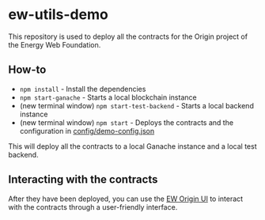 # ew-utils-demo

This repository is used to deploy all the contracts for the Origin project of the Energy Web Foundation.

## How-to
- `npm install` - Install the dependencies
- `npm start-ganache` - Starts a local blockchain instance
- (new terminal window) `npm start-test-backend` - Starts a local backend instance
- (new terminal window) `npm start` - Deploys the contracts and the configuration in [config/demo-config.json](config/demo-config.json)

This will deploy all the contracts to a local Ganache instance and a local test backend.

## Interacting with the contracts
After they have been deployed, you can use the [EW Origin UI](https://github.com/energywebfoundation/ew-origin-ui) to interact with the contracts through a user-friendly interface.
